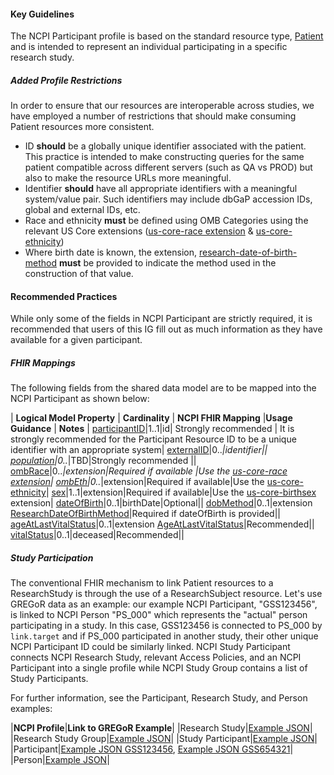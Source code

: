 #### Key Guidelines
The NCPI Participant profile is based on the standard resource type, [Patient](https://hl7.org/fhir/R4B/patient.html) and is intended to represent an individual participating in a specific research study. 

##### Added Profile Restrictions
In order to ensure that our resources are interoperable across studies, we have employed a number of restrictions that should make consuming Patient resources more consistent.

* ID **should** be a globally unique identifier associated with the patient. This practice is intended to make constructing queries for the same patient compatible across different servers (such as QA vs PROD) but also to make the resource URLs more meaningful. 
* Identifier **should** have all appropriate identifiers with a meaningful system/value pair. Such identifiers may include dbGaP accession IDs, global and external IDs, etc. 
* Race and ethnicity **must** be defined using OMB Categories using the relevant US Core extensions ([us-core-race extension](https://hl7.org/fhir/us/core/STU7/StructureDefinition-us-core-race.html) & [us-core-ethnicity](https://hl7.org/fhir/us/core/STU7/StructureDefinition-us-core-ethnicity.html))
* Where birth date is known, the extension, [research-date-of-birth-method](StructureDefinition-research-date-of-birth-method.html) **must** be provided to indicate the method used in the construction of that value.  

#### Recommended Practices
While only some of the fields in NCPI Participant are strictly required, it is recommended that users of this IG fill out as much information as they have available for a given participant.

##### FHIR Mappings
The following fields from the shared data model are to be mapped into the NCPI Participant as shown below:

| **Logical Model Property** | **Cardinality** |  **NCPI FHIR Mapping** |**Usage Guidance** | **Notes** |
[participantID](StructureDefinition-SharedDataModelResearchParticipant-definitions.html#diff_SharedDataModelResearchParticipant.participantID)|1..1|id| Strongly recommended | It is strongly recommended for the Participant Resource ID to be a unique identifier with an appropriate system|
[externalID](StructureDefinition-SharedDataModelResearchParticipant-definitions.html#diff_SharedDataModelResearchParticipant.externalID)|0..*|identifier||
[population](StructureDefinition-SharedDataModelResearchParticipant-definitions.html#diff_SharedDataModelResearchParticipant.population)|0..*|TBD|Strongly recommended ||
[ombRace](StructureDefinition-SharedDataModelResearchParticipant-definitions.html#diff_SharedDataModelResearchParticipant.ombRace)|0..*|extension|Required if available |Use the [us-core-race extension](https://hl7.org/fhir/us/core/STU7/StructureDefinition-us-core-race.html)|
[ombEth](StructureDefinition-SharedDataModelResearchParticipant-definitions.html#diff_SharedDataModelResearchParticipant.ombEth)|0..*|extension|Required if available|Use the [us-core-ethnicity](https://hl7.org/fhir/us/core/STU7/StructureDefinition-us-core-ethnicity.html)|
[sex](StructureDefinition-SharedDataModelResearchParticipant-definitions.html#diff_SharedDataModelResearchParticipant.sex)|1..1|extension|Required if available|Use the [us-core-birthsex](https://hl7.org/fhir/us/core/STU7/StructureDefinition-us-core-birthsex.html) extension|
[dateOfBirth](StructureDefinition-SharedDataModelResearchParticipant-definitions.html#diff_SharedDataModelResearchParticipant.dateOfBirth)|0..1|birthDate|Optional||
[dobMethod](StructureDefinition-SharedDataModelResearchParticipant-definitions.html#diff_SharedDataModelResearchParticipant.dobMethod)|0..1|extension [ResearchDateOfBirthMethod](StructureDefinition-research-date-of-birth-method.html)|Required if dateOfBirth is provided||
[ageAtLastVitalStatus](StructureDefinition-SharedDataModelResearchParticipant-definitions.html#diff_SharedDataModelResearchParticipant.ageAtLastVitalStatus)|0..1|extension [AgeAtLastVitalStatus](StructureDefinition-research-age-at-last-vital-status.html)|Recommended||
[vitalStatus](StructureDefinition-SharedDataModelResearchParticipant-definitions.html#diff_SharedDataModelResearchParticipant.vitalStatus)|0..1|deceased|Recommended||

##### Study Participation
The conventional FHIR mechanism to link Patient resources to a ResearchStudy is through the use of a ResearchSubject resource. Let's use GREGoR data as an example: our example NCPI Participant, "GSS123456", is linked to NCPI Person "PS_000" which represents the "actual" person participating in a study. In this case, GSS123456 is connected to PS_000 by `link.target` and if PS_000 participated in another study, their other unique NCPI Participant ID could be similarly linked. NCPI Study Participant connects NCPI Research Study, relevant Access Policies, and an NCPI Participant into a single profile while NCPI Study Group contains a list of Study Participants.

For further information, see the Participant, Research Study, and Person examples:

|**NCPI Profile**|**Link to GREGoR Example**|
|Research Study|[Example JSON](ResearchStudy-research-study-gregor.json.html)|
|Research Study Group|[Example JSON](Group-gregor-research-study-participants.json.html)|
|Study Participant|[Example JSON](ResearchSubject-gregor-example-participantstudy.json.html)|
|Participant|[Example JSON GSS123456](Patient-GSS123456.json.html), [Example JSON GSS654321](Patient-GSS654321.json.html)|
|Person|[Example JSON](Person-gregor-example-person.json.html)|
